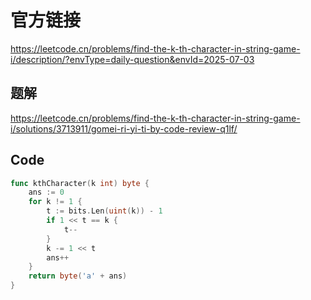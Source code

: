 # 官方链接
https://leetcode.cn/problems/find-the-k-th-character-in-string-game-i/description/?envType=daily-question&envId=2025-07-03

## 题解
https://leetcode.cn/problems/find-the-k-th-character-in-string-game-i/solutions/3713911/gomei-ri-yi-ti-by-code-review-q1lf/

## Code
```go
func kthCharacter(k int) byte {
    ans := 0
    for k != 1 {
        t := bits.Len(uint(k)) - 1
        if 1 << t == k {
            t--
        }
        k -= 1 << t
        ans++
    }
    return byte('a' + ans)
}
```
